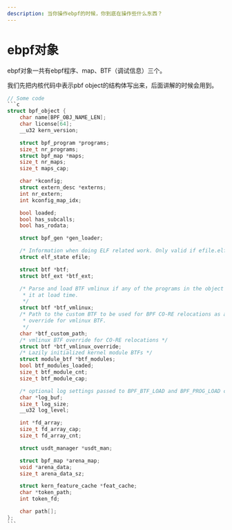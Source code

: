 ```yaml
---
description: 当你操作ebpf的时候，你到底在操作些什么东西？
---
```


# ebpf对象

ebpf对象一共有ebpf程序、map、BTF（调试信息）三个。

我们先把内核代码中表示pbf object的结构体写出来，后面讲解的时候会用到。

````c
// Some code
```c
struct bpf_object {
	char name[BPF_OBJ_NAME_LEN];
	char license[64];
	__u32 kern_version;

	struct bpf_program *programs;
	size_t nr_programs;
	struct bpf_map *maps;
	size_t nr_maps;
	size_t maps_cap;

	char *kconfig;
	struct extern_desc *externs;
	int nr_extern;
	int kconfig_map_idx;

	bool loaded;
	bool has_subcalls;
	bool has_rodata;

	struct bpf_gen *gen_loader;

	/* Information when doing ELF related work. Only valid if efile.elf is not NULL */
	struct elf_state efile;

	struct btf *btf;
	struct btf_ext *btf_ext;

	/* Parse and load BTF vmlinux if any of the programs in the object need
	 * it at load time.
	 */
	struct btf *btf_vmlinux;
	/* Path to the custom BTF to be used for BPF CO-RE relocations as an
	 * override for vmlinux BTF.
	 */
	char *btf_custom_path;
	/* vmlinux BTF override for CO-RE relocations */
	struct btf *btf_vmlinux_override;
	/* Lazily initialized kernel module BTFs */
	struct module_btf *btf_modules;
	bool btf_modules_loaded;
	size_t btf_module_cnt;
	size_t btf_module_cap;

	/* optional log settings passed to BPF_BTF_LOAD and BPF_PROG_LOAD commands */
	char *log_buf;
	size_t log_size;
	__u32 log_level;

	int *fd_array;
	size_t fd_array_cap;
	size_t fd_array_cnt;

	struct usdt_manager *usdt_man;

	struct bpf_map *arena_map;
	void *arena_data;
	size_t arena_data_sz;

	struct kern_feature_cache *feat_cache;
	char *token_path;
	int token_fd;

	char path[];
};
```
````
